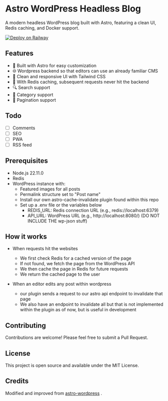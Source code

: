 # Astro WordPress Headless Blog

A modern headless WordPress blog built with Astro, featuring a clean UI, Redis caching, and Docker support.

[![Deploy on Railway](https://railway.com/button.svg)](https://railway.app/template/i7GFrB?referralCode=NC4Tt6)

## Features

- 🚀 Built with Astro for easy customization
- 🌐 Wordpress backend so that editors can use an already familiar CMS
- 🎨 Clean and responsive UI with Tailwind CSS
- 💨 With Redis caching, subsequent requests never hit the backend
- 🔍 Search support
- 🎯 Category support
- 📝 Pagination support

## Todo

- [ ] Comments
- [ ] SEO
- [ ] PWA
- [ ] RSS feed

## Prerequisites

- Node.js 22.11.0
- Redis
- WordPress instance with:
  - Featured images for all posts
  - Permalink structure set to "Post name"
  - Install our own astro-cache-invalidate plugin found within this repo
  - Set up a .env file or the variables below
    - REDIS_URL: Redis connection URL (e.g., redis://localhost:6379)
    - API_URL: WordPress URL (e.g., http://localhost:8080/) (DO NOT INCLUDE THE wp-json stuff)

## How it works

- When requests hit the websites
  - We first check Redis for a cached version of the page
  - If not found, we fetch the page from the WordPress API
  - We then cache the page in Redis for future requests
  - We return the cached page to the user

- When an editor edits any post within wordpress
  - our plugin sends a request to our astro api endpoint to invalidate that page
  - We also have an endpoint to invalidate all but that is not implemented within the plugin as of now, but is useful in development

## Contributing

Contributions are welcome! Please feel free to submit a Pull Request.

## License

This project is open source and available under the MIT License.

## Credits

Modified and improved from [astro-wordpress](https://github.com/leen-neel/astro-wordpress)
.
